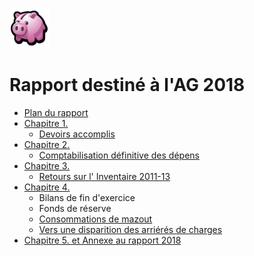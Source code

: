<link rel="stylesheet" href="normal3.css">

![](icon_earn.png)

# Rapport destiné à l'AG 2018

* [Plan du rapport](Intro_2018.pdf)
* [Chapitre 1.](Chap1.pdf)
    * [Devoirs accomplis](Devoirs.md)
* [Chapitre 2.](Chap2.pdf)
    * [Comptabilisation définitive des dépens](Depens.md)
* [Chapitre 3.](Chap3.pdf)
    * [Retours sur  l' Inventaire 2011-13](Inventaire.md)
* [Chapitre 4.](Chap4.pdf)
    * Bilans de fin d'exercice
    * Fonds de réserve
    * [Consommations de mazout](Mazout.md)
    * [Vers une disparition des arriérés de charges](Arrieres.md)
* [Chapitre 5. et Annexe au rapport 2018](Chap5.pdf)
